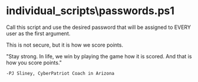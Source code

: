 # individual_scripts\passwords.ps1
Call this script and use the desired password that will be assigned to EVERY user as the first argument.

This is not secure, but it is how we score points.

"Stay strong. In life, we win by playing the game how it is scored. And that is how you score points."

    -PJ Sliney, CyberPatriot Coach in Arizona